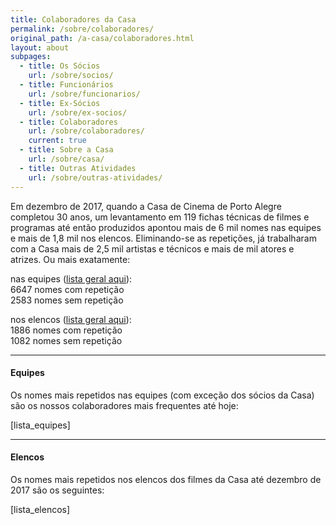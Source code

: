 ```yaml
---
title: Colaboradores da Casa
permalink: /sobre/colaboradores/
original_path: /a-casa/colaboradores.html
layout: about
subpages:
  - title: Os Sócios
    url: /sobre/socios/
  - title: Funcionários
    url: /sobre/funcionarios/
  - title: Ex-Sócios
    url: /sobre/ex-socios/
  - title: Colaboradores
    url: /sobre/colaboradores/
    current: true
  - title: Sobre a Casa
    url: /sobre/casa/
  - title: Outras Atividades
    url: /sobre/outras-atividades/
---
```

Em dezembro de 2017, quando a Casa de Cinema de Porto Alegre completou 30 anos, um levantamento em 119 fichas técnicas de filmes e programas até então produzidos apontou mais de 6 mil nomes nas equipes e mais de 1,8 mil nos elencos. Eliminando-se as repetições, já trabalharam com a Casa mais de 2,5 mil artistas e técnicos e mais de mil atores e atrizes. Ou mais exatamente:

nas equipes ([lista geral aqui](https://nova.casacinepoa.com.br/lista-geral-de-equipes)):\
6647 nomes com repetição\
2583 nomes sem repetição

nos elencos ([lista geral aqui](https://nova.casacinepoa.com.br/lista-geral-de-elencos)):\
1886 nomes com repetição\
1082 nomes sem repetição

- - -

#### Equipes

Os nomes mais repetidos nas equipes (com exceção dos sócios da Casa) são os nossos colaboradores mais frequentes até hoje:

\[lista_equipes]

- - -

#### Elencos

Os nomes mais repetidos nos elencos dos filmes da Casa até dezembro de 2017 são os seguintes:

\[lista_elencos]